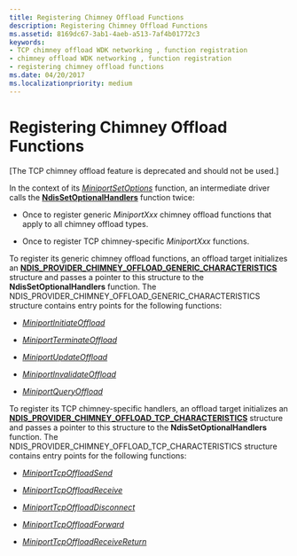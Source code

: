 ```yaml
---
title: Registering Chimney Offload Functions
description: Registering Chimney Offload Functions
ms.assetid: 8169dc67-3ab1-4aeb-a513-7af4b01772c3
keywords:
- TCP chimney offload WDK networking , function registration
- chimney offload WDK networking , function registration
- registering chimney offload functions
ms.date: 04/20/2017
ms.localizationpriority: medium
---
```


# Registering Chimney Offload Functions


\[The TCP chimney offload feature is deprecated and should not be used.\]

In the context of its [*MiniportSetOptions*](https://msdn.microsoft.com/library/windows/hardware/ff559443) function, an intermediate driver calls the [**NdisSetOptionalHandlers**](https://msdn.microsoft.com/library/windows/hardware/ff564550) function twice:

-   Once to register generic *MiniportXxx* chimney offload functions that apply to all chimney offload types.

-   Once to register TCP chimney-specific *MiniportXxx* functions.

To register its generic chimney offload functions, an offload target initializes an [**NDIS\_PROVIDER\_CHIMNEY\_OFFLOAD\_GENERIC\_CHARACTERISTICS**](https://msdn.microsoft.com/library/windows/hardware/ff566846) structure and passes a pointer to this structure to the **NdisSetOptionalHandlers** function. The NDIS\_PROVIDER\_CHIMNEY\_OFFLOAD\_GENERIC\_CHARACTERISTICS structure contains entry points for the following functions:

-   [*MiniportInitiateOffload*](https://msdn.microsoft.com/library/windows/hardware/ff559393)

-   [*MiniportTerminateOffload*](https://msdn.microsoft.com/library/windows/hardware/ff559468)

-   [*MiniportUpdateOffload*](https://msdn.microsoft.com/library/windows/hardware/ff560463)

-   [*MiniportInvalidateOffload*](https://msdn.microsoft.com/library/windows/hardware/ff559406)

-   [*MiniportQueryOffload*](https://msdn.microsoft.com/library/windows/hardware/ff559423)

To register its TCP chimney-specific handlers, an offload target initializes an [**NDIS\_PROVIDER\_CHIMNEY\_OFFLOAD\_TCP\_CHARACTERISTICS**](https://msdn.microsoft.com/library/windows/hardware/ff566852) structure and passes a pointer to this structure to the **NdisSetOptionalHandlers** function. The NDIS\_PROVIDER\_CHIMNEY\_OFFLOAD\_TCP\_CHARACTERISTICS structure contains entry points for the following functions:

-   [*MiniportTcpOffloadSend*](https://msdn.microsoft.com/library/windows/hardware/ff559464)

-   [*MiniportTcpOffloadReceive*](https://msdn.microsoft.com/library/windows/hardware/ff559460)

-   [*MiniportTcpOffloadDisconnect*](https://msdn.microsoft.com/library/windows/hardware/ff559457)

-   [*MiniportTcpOffloadForward*](https://msdn.microsoft.com/library/windows/hardware/ff559458)

-   [*MiniportTcpOffloadReceiveReturn*](https://msdn.microsoft.com/library/windows/hardware/ff559462)

 

 





